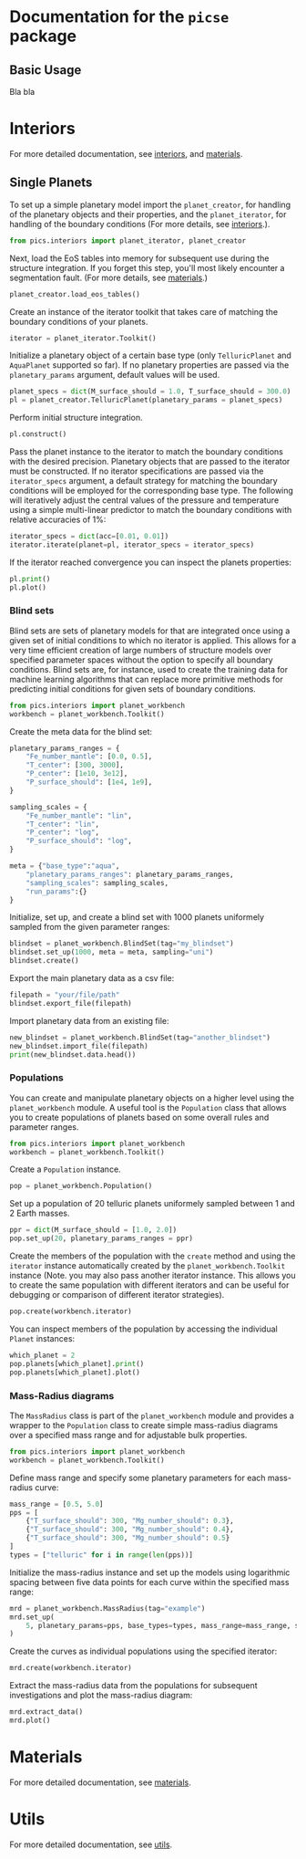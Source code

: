# Documentation for the ```picse``` package

## Basic Usage

Bla bla

# Interiors

 For more detailed documentation, see [interiors](./interiors_docs.md), and [materials](./materials_docs.md).

## Single Planets

To set up a simple planetary model import the ```planet_creator```, for handling of the planetary objects and their properties, and the ```planet_iterator```, for handling of the boundary conditions (For more details, see [interiors](.interiors_docs.md).).

```python
from pics.interiors import planet_iterator, planet_creator
```

Next, load the EoS tables into memory for subsequent use during the structure integration. If you forget this step, you'll most likely encounter a segmentation fault. (For more details, see [materials](.materials_docs.md).)

```python
planet_creator.load_eos_tables() 
```

Create an instance of the iterator toolkit that takes care of matching the boundary conditions of your planets.

```python
iterator = planet_iterator.Toolkit()
```

Initialize a planetary object of a certain base type (only ```TelluricPlanet``` and ```AquaPlanet``` supported so far). If no planetary properties are passed via the ```planetary_params``` argument, default values will be used.

```python
planet_specs = dict(M_surface_should = 1.0, T_surface_should = 300.0)
pl = planet_creator.TelluricPlanet(planetary_params = planet_specs)
```
Perform initial structure integration.

```python
pl.construct()
```

Pass the planet instance to the iterator to match the boundary conditions with the desired precision. Planetary objects that are passed to the iterator must be constructed. If no iterator specifications are passed via the ```iterator_specs``` argument, a default strategy for matching the boundary conditions will be employed for the corresponding base type. The following will iteratively adjust the central values of the pressure and temperature using a simple multi-linear predictor to match the boundary conditions with relative accuracies of 1%:

```python
iterator_specs = dict(acc=[0.01, 0.01])
iterator.iterate(planet=pl, iterator_specs = iterator_specs)
```

If the iterator reached convergence you can inspect the planets properties:

```python
pl.print()
pl.plot()
```


### Blind sets

Blind sets are sets of planetary models for that are integrated once using a given set of initial conditions to which no iterator is applied. This allows for a very time efficient creation of large numbers of structure models over specified parameter spaces without the option to specify all boundary conditions. Blind sets are, for instance, used to create the training data for machine learning algorithms that can replace more primitive methods for predicting initial conditions for given sets of boundary conditions.

```python
from pics.interiors import planet_workbench
workbench = planet_workbench.Toolkit()
```

Create the meta data for the blind set:

```python
planetary_params_ranges = {
    "Fe_number_mantle": [0.0, 0.5],
    "T_center": [300, 3000],
    "P_center": [1e10, 3e12],
    "P_surface_should": [1e4, 1e9],
}

sampling_scales = {
    "Fe_number_mantle": "lin",
    "T_center": "lin",
    "P_center": "log",
    "P_surface_should": "log",
}

meta = {"base_type":"aqua",
    "planetary_params_ranges": planetary_params_ranges,
    "sampling_scales": sampling_scales,
    "run_params":{}
}
```

Initialize, set up, and create a blind set with 1000 planets uniformely sampled from the given parameter ranges:

```python
blindset = planet_workbench.BlindSet(tag="my_blindset")
blindset.set_up(1000, meta = meta, sampling="uni")
blindset.create()
```

Export the main planetary data as a csv file:

```python
filepath = "your/file/path"
blindset.export_file(filepath)
```

Import planetary data from an existing file:

```python
new_blindset = planet_workbench.BlindSet(tag="another_blindset")
new_blindset.import_file(filepath)
print(new_blindset.data.head())
```


### Populations

You can create and manipulate planetary objects on a higher level using the ```planet_workbench``` module. A useful tool is the ```Population``` class that allows you to create populations of planets based on some overall rules and parameter ranges.

```python
from pics.interiors import planet_workbench
workbench = planet_workbench.Toolkit()
```

Create a ```Population``` instance.

```python
pop = planet_workbench.Population()
```

Set up a population of 20 telluric planets uniformely sampled between 1 and 2 Earth masses.

```python
ppr = dict(M_surface_should = [1.0, 2.0])
pop.set_up(20, planetary_params_ranges = ppr)
```

Create the members of the population with the ```create``` method and using the ```iterator``` instance automatically created by the ```planet_workbench.Toolkit``` instance (Note. you may also pass another iterator instance. This allows you to create the same population with different iterators and can be useful for debugging or comparison of different iterator strategies).

```python
pop.create(workbench.iterator)
```

You can inspect members of the population by accessing the individual ```Planet``` instances:

```python
which_planet = 2
pop.planets[which_planet].print()
pop.planets[which_planet].plot()
```

### Mass-Radius diagrams

The ```MassRadius``` class is part of the ```planet_workbench``` module and provides a wrapper to the ```Population``` class to create simple mass-radius diagrams over a specified mass range and for adjustable bulk properties.

```python
from pics.interiors import planet_workbench
workbench = planet_workbench.Toolkit()
```

Define mass range and specify some planetary parameters for each mass-radius curve:

```python
mass_range = [0.5, 5.0]
pps = [
    {"T_surface_should": 300, "Mg_number_should": 0.3},
    {"T_surface_should": 300, "Mg_number_should": 0.4},
    {"T_surface_should": 300, "Mg_number_should": 0.5}
]
types = ["telluric" for i in range(len(pps))]
```

Initialize the mass-radius instance and set up the models using logarithmic spacing between five data points for each curve within the specified mass range:

```python
mrd = planet_workbench.MassRadius(tag="example")
mrd.set_up(
    5, planetary_params=pps, base_types=types, mass_range=mass_range, sampling="log"
)
```

Create the curves as individual populations using the specified iterator:

```python
mrd.create(workbench.iterator)
```

Extract the mass-radius data from the populations for subsequent investigations and plot the mass-radius diagram:

```python
mrd.extract_data()
mrd.plot()
```


# Materials

For more detailed documentation, see [materials](./materials_docs.md).

# Utils

For more detailed documentation, see [utils](./utils_docs.md).
